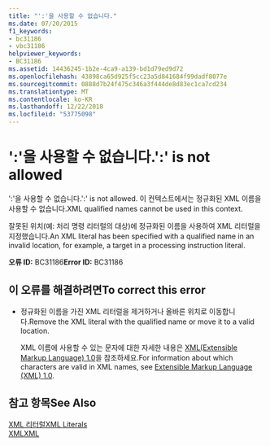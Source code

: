 ```yaml
---
title: "':'을 사용할 수 없습니다."
ms.date: 07/20/2015
f1_keywords:
- bc31186
- vbc31186
helpviewer_keywords:
- BC31186
ms.assetid: 14436245-1b2e-4ca9-a139-bd1d79ed9d72
ms.openlocfilehash: 43898ca65d925f5cc23a5d841684f99dadf8077e
ms.sourcegitcommit: 0888d7b24f475c346a3f444de8d83ec1ca7cd234
ms.translationtype: MT
ms.contentlocale: ko-KR
ms.lasthandoff: 12/22/2018
ms.locfileid: "53775098"
---
```

# <a name="-is-not-allowed"></a><span data-ttu-id="80dbc-102">':'을 사용할 수 없습니다.</span><span class="sxs-lookup"><span data-stu-id="80dbc-102">':' is not allowed</span></span>
<span data-ttu-id="80dbc-103">':'을 사용할 수 없습니다.</span><span class="sxs-lookup"><span data-stu-id="80dbc-103">':' is not allowed.</span></span> <span data-ttu-id="80dbc-104">이 컨텍스트에서는 정규화된 XML 이름을 사용할 수 없습니다.</span><span class="sxs-lookup"><span data-stu-id="80dbc-104">XML qualified names cannot be used in this context.</span></span>  
  
 <span data-ttu-id="80dbc-105">잘못된 위치(예: 처리 명령 리터럴의 대상)에 정규화된 이름을 사용하여 XML 리터럴을 지정했습니다.</span><span class="sxs-lookup"><span data-stu-id="80dbc-105">An XML literal has been specified with a qualified name in an invalid location, for example, a target in a processing instruction literal.</span></span>  
  
 <span data-ttu-id="80dbc-106">**오류 ID:** BC31186</span><span class="sxs-lookup"><span data-stu-id="80dbc-106">**Error ID:** BC31186</span></span>  
  
## <a name="to-correct-this-error"></a><span data-ttu-id="80dbc-107">이 오류를 해결하려면</span><span class="sxs-lookup"><span data-stu-id="80dbc-107">To correct this error</span></span>  
  
-   <span data-ttu-id="80dbc-108">정규화된 이름을 가진 XML 리터럴을 제거하거나 올바른 위치로 이동합니다.</span><span class="sxs-lookup"><span data-stu-id="80dbc-108">Remove the XML literal with the qualified name or move it to a valid location.</span></span>  
  
     <span data-ttu-id="80dbc-109">XML 이름에 사용할 수 있는 문자에 대한 자세한 내용은 [XML(Extensible Markup Language) 1.0](https://www.w3.org/TR/xml)을 참조하세요.</span><span class="sxs-lookup"><span data-stu-id="80dbc-109">For information about which characters are valid in XML names, see [Extensible Markup Language (XML) 1.0](https://www.w3.org/TR/xml).</span></span>  
  
## <a name="see-also"></a><span data-ttu-id="80dbc-110">참고 항목</span><span class="sxs-lookup"><span data-stu-id="80dbc-110">See Also</span></span>  
 [<span data-ttu-id="80dbc-111">XML 리터럴</span><span class="sxs-lookup"><span data-stu-id="80dbc-111">XML Literals</span></span>](../../visual-basic/language-reference/xml-literals/index.md)  
 [<span data-ttu-id="80dbc-112">XML</span><span class="sxs-lookup"><span data-stu-id="80dbc-112">XML</span></span>](../../visual-basic/programming-guide/language-features/xml/index.md)
